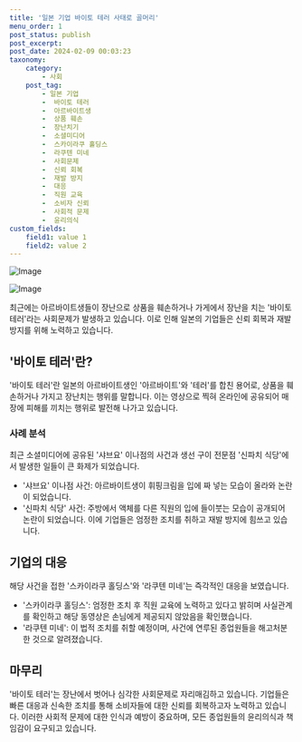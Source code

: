 ```yaml
---
title: '일본 기업 바이토 테러 사태로 골머리'
menu_order: 1
post_status: publish
post_excerpt: 
post_date: 2024-02-09 00:03:23
taxonomy:
    category:
        - 사회
    post_tag:
        - 일본 기업
        -  바이토 테러
        -  아르바이트생
        -  상품 훼손
        -  장난치기
        -  소셜미디어
        -  스카이라쿠 홀딩스
        -  라쿠텐 미네
        -  사회문제
        -  신뢰 회복
        -  재발 방지
        -  대응
        -  직원 교육
        -  소비자 신뢰
        -  사회적 문제
        -  윤리의식
custom_fields:
    field1: value 1
    field2: value 2
---
```


![Image](https://imgnews.pstatic.net/image/003/2024/02/08/NISI20240208_0001477366_web_20240208103114_20240208140816059.jpg?type=w647)

![Image](https://imgnews.pstatic.net/image/003/2024/02/08/NISI20240208_0001477372_web_20240208103408_20240208140816061.jpg?type=w647)

최근에는 아르바이트생들이 장난으로 상품을 훼손하거나 가게에서 장난을 치는 '바이토 테러'라는 사회문제가 발생하고 있습니다. 이로 인해 일본의 기업들은 신뢰 회복과 재발 방지를 위해 노력하고 있습니다.
## '바이토 테러'란?
'바이토 테러'란 일본의 아르바이트생인 '아르바이트'와 '테러'를 합친 용어로, 상품을 훼손하거나 가지고 장난치는 행위를 말합니다. 이는 영상으로 찍혀 온라인에 공유되어 매장에 피해를 끼치는 행위로 발전해 나가고 있습니다.
### 사례 분석
최근 소셜미디어에 공유된 '샤브요' 이나점의 사건과 생선 구이 전문점 '신파치 식당'에서 발생한 일들이 큰 화제가 되었습니다.
- '샤브요' 이나점 사건: 아르바이트생이 휘핑크림을 입에 짜 넣는 모습이 올라와 논란이 되었습니다.
- '신파치 식당' 사건: 주방에서 액체를 다른 직원의 입에 들이붓는 모습이 공개되어 논란이 되었습니다.
이에 기업들은 엄정한 조치를 취하고 재발 방지에 힘쓰고 있습니다.
## 기업의 대응
해당 사건을 접한 '스카이라쿠 홀딩스'와 '라쿠텐 미네'는 즉각적인 대응을 보였습니다.
- '스카이라쿠 홀딩스': 엄정한 조치 후 직원 교육에 노력하고 있다고 밝히며 사실관계를 확인하고 해당 동영상은 손님에게 제공되지 않았음을 확인했습니다.
- '라쿠텐 미네': 이 법적 조치를 취할 예정이며, 사건에 연루된 종업원들을 해고처분한 것으로 알려졌습니다.
## 마무리
'바이토 테러'는 장난에서 벗어나 심각한 사회문제로 자리매김하고 있습니다. 기업들은 빠른 대응과 신속한 조치를 통해 소비자들에 대한 신뢰를 회복하고자 노력하고 있습니다. 이러한 사회적 문제에 대한 인식과 예방이 중요하며, 모든 종업원들의 윤리의식과 책임감이 요구되고 있습니다.
